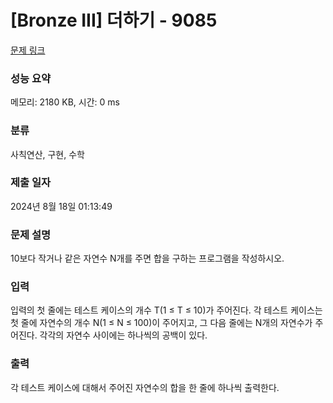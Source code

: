 # [Bronze III] 더하기 - 9085 

[문제 링크](https://www.acmicpc.net/problem/9085) 

### 성능 요약

메모리: 2180 KB, 시간: 0 ms

### 분류

사칙연산, 구현, 수학

### 제출 일자

2024년 8월 18일 01:13:49

### 문제 설명

<p>10보다 작거나 같은 자연수 N개를 주면 합을 구하는 프로그램을 작성하시오.</p>

### 입력 

 <p>입력의 첫 줄에는 테스트 케이스의 개수 T(1 ≤ T ≤ 10)가 주어진다. 각 테스트 케이스는 첫 줄에 자연수의 개수 N(1 ≤ N ≤ 100)이 주어지고, 그 다음 줄에는 N개의 자연수가 주어진다. 각각의 자연수 사이에는 하나씩의 공백이 있다.</p>

### 출력 

 <p>각 테스트 케이스에 대해서 주어진 자연수의 합을 한 줄에 하나씩 출력한다.</p>

